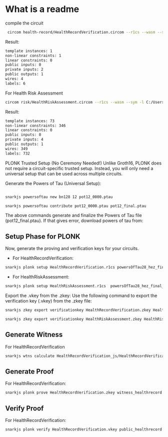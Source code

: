 # What is a readme


compile the circuit 
```bash
 circom health-record/HealthRecordVerification.circom --r1cs --wasm --sym

```
Result:

```bash
template instances: 1
non-linear constraints: 1
linear constraints: 0
public inputs: 0
private inputs: 2
public outputs: 1
wires: 4
labels: 6
```

For Health Risk Assessment

```bash
circom risk/HealthRiskAssessment.circom --r1cs --wasm --sym -l C:/Users/CCL/Desktop/circomlib/circuits
```
Result:

```bash
template instances: 73
non-linear constraints: 346
linear constraints: 0
public inputs: 0
private inputs: 4
public outputs: 1
wires: 349
labels: 732
```

PLONK Trusted Setup (No Ceremony Needed!)
Unlike Groth16, PLONK does not require a circuit-specific trusted setup. Instead, you will only need a universal setup that can be used across multiple circuits.

Generate the Powers of Tau (Universal Setup):

```bash

snarkjs powersoftau new bn128 12 pot12_0000.ptau

snarkjs powersoftau contribute pot12_0000.ptau pot12_final.ptau
```
The above commands generate and finalize the Powers of Tau file (pot12_final.ptau). If that gives error, download powers of tau from: 


## Setup Phase for PLONK
Now, generate the proving and verification keys for your circuits.

- For HealthRecordVerification:

```bash
snarkjs plonk setup HealthRecordVerification.r1cs powersOfTau28_hez_final_12.ptau HealthRecordVerification.zkey
```

- For HealthRiskAssessment:

```bash
snarkjs plonk setup HealthRiskAssessment.r1cs  powersOfTau28_hez_final_12.ptau HealthRiskAssessment.zkey
```
 
Export the .vkey from the .zkey: Use the following command to export the verification key (.vkey) from the .zkey file:

```bash
snarkjs zkey export verificationkey HealthRecordVerification.zkey HealthRecordVerification.vkey

```

```bash
snarkjs zkey export verificationkey HealthRiskAssessment.zkey HealthRiskAssessment.vkey

```

## Generate Witness

For HealthRecordVerification

```bash
snarkjs wtns calculate HealthRecordVerification_js/HealthRecordVerification.wasm input_healthrecord.json witness_healthrecord.wtns

```


## Generate Proof

For HealthRecordVerification:

```bash
snarkjs plonk prove HealthRecordVerification.zkey witness_healthrecord.wtns proof_healthrecord.json public_healthrecord.json
```

## Verify Proof

For HealthRecordVerification:
```bash
snarkjs plonk verify HealthRecordVerification.vkey public_healthrecord.json proof_healthrecord.json
```